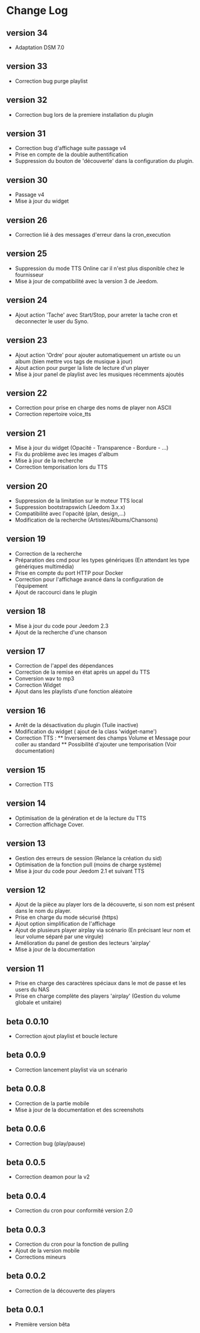 ﻿Change Log
==========

version 34
----------
* Adaptation DSM 7.0

version 33
----------
* Correction bug purge playlist

version 32
----------
* Correction bug lors de la premiere installation du plugin

version 31
----------
* Correction bug d'affichage suite passage v4
* Prise en compte de la double authentification
* Suppression du bouton de 'découverte' dans la configuration du plugin.

version 30
----------
* Passage v4
* Mise à jour du widget

version 26
----------
* Correction lié à des messages d'erreur dans la cron_execution

version 25
----------
* Suppression du mode TTS Online car il n'est plus disponible chez le fournisseur
* Mise à jour de compatibilité avec la version 3 de Jeedom.

version 24
----------
* Ajout action 'Tache' avec Start/Stop, pour arreter la tache cron et deconnecter le user du Syno.

version 23
----------
* Ajout action 'Ordre' pour ajouter automatiquement un artiste ou un album (bien mettre vos tags de musique à jour)
* Ajout action pour purger la liste de lecture d'un player
* Mise à jour panel de playlist avec les musiques récemments ajoutés

version 22
----------
* Correction pour prise en charge des noms de player non ASCII
* Correction repertoire voice_tts

version 21
----------
* Mise à jour du widget (Opacité - Transparence - Bordure - ...)
* Fix du problème avec les images d'album
* Mise à jour de la recherche
* Correction temporisation lors du TTS

version 20
----------
* Suppression de la limitation sur le moteur TTS local
* Suppression bootstrapswich (Jeedom 3.x.x)
* Compatibilité avec l'opacité (plan, design,...)
* Modification de la recherche (Artistes/Albums/Chansons)

version 19
----------
* Correction de la recherche
* Préparation des cmd pour les types génériques (En attendant les type génériques multimédia)
* Prise en compte du port HTTP pour Docker
* Correction pour l'affichage avancé dans la configuration de l'équipement
* Ajout de raccourci dans le plugin


version 18
----------
* Mise à jour du code pour Jeedom 2.3
* Ajout de la recherche d'une chanson


version 17
----------
* Correction de l'appel des dépendances
* Correction de la remise en état après un appel du TTS
* Conversion wav to mp3
* Correction Widget
* Ajout dans les playlists d'une fonction aléatoire

version 16
----------
* Arrêt de la désactivation du plugin (Tuile inactive)
* Modification du widget ( ajout de la class 'widget-name')
* Correction TTS :
  ** Inversement des champs Volume et Message pour coller au standard 
  ** Possibilité d'ajouter une temporisation (Voir documentation)

version 15
----------
* Correction TTS

version 14
----------
* Optimisation de la génération et de la lecture du TTS
* Correction affichage Cover.

version 13
----------
* Gestion des erreurs de session (Relance la création du sid)
* Optimisation de la fonction pull (moins de charge système)
* Mise à jour du code pour Jeedom 2.1 et suivant TTS
  
version 12
----------
* Ajout de la pièce au player lors de la découverte, si son nom est présent dans le nom du player.
* Prise en charge du mode sécurisé (https) 
* Ajout option simplification de l'affichage
* Ajout de plusieurs player airplay via scénario (En précisant leur nom et leur volume séparé par une virgule)
* Amélioration du panel de gestion des lecteurs 'airplay'
* Mise à jour de la documentation

version 11
----------
* Prise en charge des caractères spéciaux dans le mot de passe et les users du NAS
* Prise en charge complète des players 'airplay' (Gestion du volume globale et unitaire)

beta 0.0.10
----------
* Correction ajout playlist et boucle lecture

beta 0.0.9
----------
* Correction lancement playlist via un scénario

beta 0.0.8
----------
* Correction de la partie mobile
* Mise à jour de la documentation et des screenshots

beta 0.0.6
----------
* Correction bug (play/pause)

beta 0.0.5
----------
* Correction deamon pour la v2

beta 0.0.4
----------
* Correction du cron pour conformité version 2.0

beta 0.0.3
----------
* Correction du cron pour la fonction de pulling
* Ajout de la version mobile
* Corrections mineurs

beta 0.0.2
----------
* Correction de la découverte des players

beta 0.0.1
----------
* Première version bêta